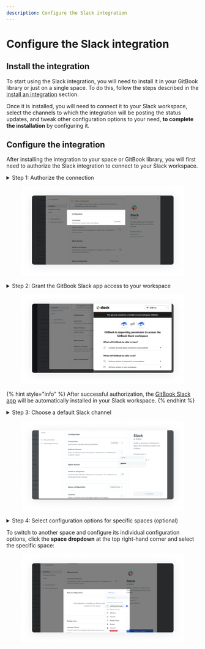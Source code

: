 ```yaml
---
description: Configure the Slack integration
---
```


# Configure the Slack integration

## Install the integration

To start using the Slack integration, you will need to install it in your GitBook library or just on a single space. To do this, follow the steps described in the [install an integration](../install-an-integration.md) section.

Once it is installed, you will need to connect it to your Slack workspace, select the channels to which the integration will be posting the status updates, and tweak other configuration options to your need, **to complete the installation** by configuring it.&#x20;

## Configure the integration

After installing the integration to your space or GitBook library, you will first need to authorize the Slack integration to connect to your Slack workspace.

<details>

<summary>Step 1: Authorize the connection</summary>

In the **configuration** section of the integration's configuration screen, click the **authorize** button.

</details>

<figure><img src="../../../.gitbook/assets/Authorize Slack Integration.png" alt="Integration settings with Configuration highlighted. The integration between Slack and GitBook requires authorization and the button is visible to the right of the text. "><figcaption></figcaption></figure>

<details>

<summary>Step 2: Grant the GitBook Slack app access to your workspace</summary>

This will open up a pop-up window requesting permission for the GitBook Slack app to access your Slack workspace.

Next, make sure to select the correct Slack workspace from the dropdown menu located at the top right-hand side of the pop-up.&#x20;

Then, click the **allow** button to grant permission and complete the authorization flow.

This will bring you back to the integration's configuration screen if the authorization was successful.

</details>

<figure><img src="../../../.gitbook/assets/Configure the integration.png" alt="Slack authorisation flow open with &#x27;Gitbook is requesting permission to access your Slack workspace&#x27;. "><figcaption></figcaption></figure>

{% hint style="info" %}
After successful authorization, the [GitBook Slack app](https://gitbook.slack.com/apps/A7DE1QCTD-gitbook?tab=more\_info) will be automatically installed in your Slack workspace.
{% endhint %}

<details>

<summary>Step 3: Choose a default Slack channel </summary>

Next, you have the option to select the default Slack channel to which the integrations will be posting messages to when no channel is selected individually for each space.

Click the **default channel** dropdown in the **configuration** section and select the default channel from the dropdown options.

</details>

<figure><img src="../../../.gitbook/assets/Select default channel.png" alt="Configuration settings of the integration settings open, with default channel settings and an arrow which expands to a search settings. One space called &#x27;general&#x27; is selected "><figcaption></figcaption></figure>

<details>

<summary>Step 4: Select configuration options for specific spaces (optional)</summary>

Next, you can select different configuration options to apply individually to each of the spaces. You can do this in the **space configuration** section.

You can for example select a specific Slack channel to which the integration will be posting the selected space updates.

Additionally, you can choose what type of space updates will trigger the delivery of messages to the selected Slack channel.

</details>

To switch to another space and configure its individual configuration options, click the **space dropdown** at the top right-hand corner and select the specific space:

<figure><img src="../../../.gitbook/assets/Install on selected spaces (1).png" alt="Space configuration window open, with a drop down list of spaces. The integration is already installed in &#x27;Jet-Stream Docs&#x27; but user can select other spaces to access it&#x27;s own configurations. "><figcaption></figcaption></figure>
